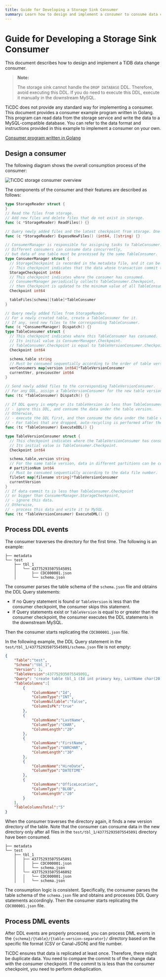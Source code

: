 ```yaml
---
title: Guide for Developing a Storage Sink Consumer
summary: Learn how to design and implement a consumer to consume data changes in storage sinks.
---
```


# Guide for Developing a Storage Sink Consumer

This document describes how to design and implement a TiDB data change consumer.

> **Note:**
>
> The storage sink cannot handle the `DROP DATABASE` DDL. Therefore, avoid executing this DDL. If you do need to execute this DDL, execute it manually in the downstream MySQL.

TiCDC does not provide any standard way for implementing a consumer. This document provides a consumer example program written in Golang. This program can read data from the storage service and write the data to a MySQL-compatible database. You can refer to the data format and instructions provided in this example to implement a consumer on your own.

[Consumer program written in Golang](https://github.com/pingcap/tiflow/tree/release-8.5/cmd/storage-consumer)

## Design a consumer

The following diagram shows the overall consumption process of the consumer:

![TiCDC storage consumer overview](https://download.pingcap.com/images/docs/ticdc/ticdc-storage-consumer-overview.png)

The components of the consumer and their features are described as follows:

```go
type StorageReader struct {
}
// Read the files from storage.
// Add new files and delete files that do not exist in storage.
func (c *StorageReader) ReadFiles() {}

// Query newly added files and the latest checkpoint from storage. One file can only be returned once.
func (c *StorageReader) ExposeNewFiles() (int64, []string) {}

// ConsumerManager is responsible for assigning tasks to TableConsumer.
// Different consumers can consume data concurrently,
// but data of one table must be processed by the same TableConsumer.
type ConsumerManager struct {
  // StorageCheckpoint is recorded in the metadata file, and it can be fetched by calling `StorageReader.ExposeNewFiles()`.
  // This checkpoint indicates that the data whose transaction commit time is less than this checkpoint has been stored in storage.
  StorageCheckpoint int64
  // This checkpoint indicates where the consumer has consumed.
  // ConsumerManager periodically collects TableConsumer.Checkpoint,
  // then Checkpoint is updated to the minimum value of all TableConsumer.Checkpoint.
  Checkpoint int64

  tableFiles[schema][table]*TableConsumer
}

// Query newly added files from StorageReader.
// For a newly created table, create a TableConsumer for it.
// If any, send new files to the corresponding TableConsumer.
func (c *ConsumerManager) Dispatch() {}
type TableConsumer struct {
  // This checkpoint indicates where this TableConsumer has consumed.
  // Its initial value is ConsumerManager.Checkpoint.
  // TableConsumer.Checkpoint is equal to TableVersionConsumer.Checkpoint.
  Checkpoint int64

  schema,table string
  // Must be consumed sequentially according to the order of table versions.
  verConsumers map[version int64]*TableVersionConsumer
  currentVer, previousVer int64
}

// Send newly added files to the corresponding TableVersionConsumer.
// For any DDL, assign a TableVersionConsumer for the new table version.
func (tc *TableConsumer) Dispatch() {}

// If DDL query is empty or its tableVersion is less than TableConsumer.Checkpoint,
// - ignore this DDL, and consume the data under the table version.
// Otherwise,
// - execute the DDL first, and then consume the data under the table version.
// - For tables that are dropped, auto-recycling is performed after the drop table DDL is executed.
func (tc *TableConsumer) ExecuteDDL() {}

type TableVersionConsumer struct {
  // This checkpoint indicates where the TableVersionConsumer has consumed.
  // Its initial value is TableConsumer.Checkpoint.
  Checkpoint int64

  schema,table,version string
  // For the same table version, data in different partitions can be consumed concurrently.
  # partitionNum int64
  // Must be consumed sequentially according to the data file number.
  fileSet map[filename string]*TableVersionConsumer
  currentVersion
}
// If data commit ts is less than TableConsumer.Checkpoint
// or bigger than ConsumerManager.StorageCheckpoint,
// - ignore this data.
// Otherwise,
// - process this data and write it to MySQL.
func (tc *TableVersionConsumer) ExecuteDML() {}
```

## Process DDL events

The consumer traverses the directory for the first time. The following is an example:

```
├── metadata
└── test
    ├── tbl_1
    │   └── 437752935075545091
    │       ├── CDC000001.json
    │       └── schema.json
```

The consumer parses the table schema of the `schema.json` file and obtains the DDL Query statements:

- If no Query statement is found or `TableVersion` is less than the consumer checkpoint, the consumer skips this statement.
- If Query statements exist or `TableVersion` is equal to or greater than the consumer checkpoint, the consumer executes the DDL statements in the downstream MySQL.

Then the consumer starts replicating the `CDC000001.json` file.

In the following example, the DDL Query statement in the `test/tbl_1/437752935075545091/schema.json` file is not empty:

```json
{
    "Table":"test",
    "Schema":"tbl_1",
    "Version": 1,
    "TableVersion":437752935075545091,
    "Query": "create table tbl_1 (Id int primary key, LastName char(20), FirstName varchar(30), HireDate datetime, OfficeLocation Blob(20))",
    "TableColumns":[
        {
            "ColumnName":"Id",
            "ColumnType":"INT",
            "ColumnNullable":"false",
            "ColumnIsPk":"true"
        },
        {
            "ColumnName":"LastName",
            "ColumnType":"CHAR",
            "ColumnLength":"20"
        },
        {
            "ColumnName":"FirstName",
            "ColumnType":"VARCHAR",
            "ColumnLength":"30"
        },
        {
            "ColumnName":"HireDate",
            "ColumnType":"DATETIME"
        },
        {
            "ColumnName":"OfficeLocation",
            "ColumnType":"BLOB",
            "ColumnLength":"20"
        }
    ],
    "TableColumnsTotal":"5"
}
```

When the consumer traverses the directory again, it finds a new version directory of the table. Note that the consumer can consume data in the new directory only after all files in the `test/tbl_1/437752935075545091` directory have been consumed.

```
├── metadata
└── test
    ├── tbl_1
    │   ├── 437752935075545091
    │   │   ├── CDC000001.json
    │   │   └── schema.json
    │   └── 437752935075546092
    │   │   └── CDC000001.json
    │   │   └── schema.json
```

The consumption logic is consistent. Specifically, the consumer parses the table schema of the `schema.json` file and obtains and processes DDL Query statements accordingly. Then the consumer starts replicating the `CDC000001.json` file.

## Process DML events

After DDL events are properly processed, you can process DML events in the `{schema}/{table}/{table-version-separator}/` directory based on the specific file format (CSV or Canal-JSON) and file number.

TiCDC ensures that data is replicated at least once. Therefore, there might be duplicate data. You need to compare the commit ts of the change data with the consumer checkpoint. If the commit ts is less than the consumer checkpoint, you need to perform deduplication.
